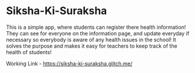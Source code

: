 # Siksha-Ki-Suraksha
This is a simple app, where students can register there health information! They can see for everyone on the information page, and update everyday if necessary so everybody is aware of any health issues in the school! It solves the purpose and makes it easy for teachers to keep track of the health of students!

Working Link - https://siksha-ki-suraksha.glitch.me/
